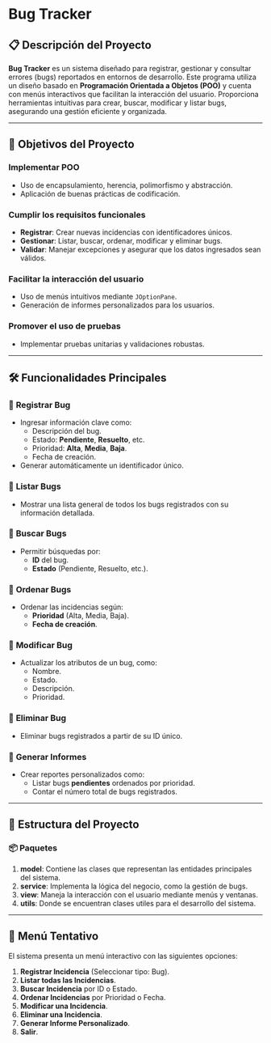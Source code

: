 # Bug Tracker

## 📋 Descripción del Proyecto

**Bug Tracker** es un sistema diseñado para registrar, gestionar y consultar errores (bugs) reportados en entornos de desarrollo. Este programa utiliza un diseño basado en **Programación Orientada a Objetos (POO)** y cuenta con menús interactivos que facilitan la interacción del usuario. Proporciona herramientas intuitivas para crear, buscar, modificar y listar bugs, asegurando una gestión eficiente y organizada.

---

## 🎯 Objetivos del Proyecto

### Implementar **POO**
- Uso de encapsulamiento, herencia, polimorfismo y abstracción.
- Aplicación de buenas prácticas de codificación.

### Cumplir los requisitos funcionales
- **Registrar**: Crear nuevas incidencias con identificadores únicos.
- **Gestionar**: Listar, buscar, ordenar, modificar y eliminar bugs.
- **Validar**: Manejar excepciones y asegurar que los datos ingresados sean válidos.

### Facilitar la interacción del usuario
- Uso de menús intuitivos mediante `JOptionPane`.
- Generación de informes personalizados para los usuarios.

### Promover el uso de pruebas
- Implementar pruebas unitarias y validaciones robustas.

---

## 🛠️ Funcionalidades Principales

### 🔹 **Registrar Bug**
- Ingresar información clave como:
  - Descripción del bug.
  - Estado: **Pendiente**, **Resuelto**, etc.
  - Prioridad: **Alta**, **Media**, **Baja**.
  - Fecha de creación.
- Generar automáticamente un identificador único.

### 🔹 **Listar Bugs**
- Mostrar una lista general de todos los bugs registrados con su información detallada.

### 🔹 **Buscar Bugs**
- Permitir búsquedas por:
  - **ID** del bug.
  - **Estado** (Pendiente, Resuelto, etc.).

### 🔹 **Ordenar Bugs**
- Ordenar las incidencias según:
  - **Prioridad** (Alta, Media, Baja).
  - **Fecha de creación**.

### 🔹 **Modificar Bug**
- Actualizar los atributos de un bug, como:
  - Nombre.
  - Estado.
  - Descripción.
  - Prioridad.

### 🔹 **Eliminar Bug**
- Eliminar bugs registrados a partir de su ID único.

### 🔹 **Generar Informes**
- Crear reportes personalizados como:
  - Listar bugs **pendientes** ordenados por prioridad.
  - Contar el número total de bugs registrados.

---

## 📂 Estructura del Proyecto

### 📦 Paquetes
1. **model**: Contiene las clases que representan las entidades principales del sistema.
2. **service**: Implementa la lógica del negocio, como la gestión de bugs.
3. **view**: Maneja la interacción con el usuario mediante menús y ventanas.
4. **utils**: Donde se encuentran clases utiles para el desarrollo del sistema.

---

## 🧩 Menú Tentativo

El sistema presenta un menú interactivo con las siguientes opciones:

1. **Registrar Incidencia** (Seleccionar tipo: Bug).
2. **Listar todas las Incidencias**.
3. **Buscar Incidencia** por ID o Estado.
4. **Ordenar Incidencias** por Prioridad o Fecha.
5. **Modificar una Incidencia**.
6. **Eliminar una Incidencia**.
7. **Generar Informe Personalizado**.
8. **Salir**.

